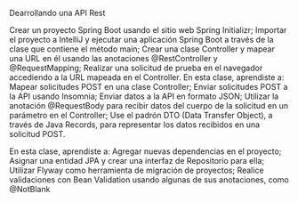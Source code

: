 Dearrollando una API Rest

Crear un proyecto Spring Boot usando el sitio web Spring Initializr;
Importar el proyecto a IntelliJ y ejecutar una aplicación Spring Boot a través de la clase que contiene el método main;
Crear una clase Controller y mapear una URL en él usando las anotaciones @RestController y @RequestMapping;
Realizar una solicitud de prueba en el navegador accediendo a la URL mapeada en el Controller.
En esta clase, aprendiste a:
Mapear solicitudes POST en una clase Controller;
Enviar solicitudes POST a la API usando Insomnia;
Enviar datos a la API en formato JSON;
Utilizar la anotación @RequestBody para recibir datos del cuerpo de la solicitud en un parámetro en el Controller;
Use el padrón DTO (Data Transfer Object), a través de Java Records, para representar los datos recibidos en una solicitud POST.

En esta clase, aprendiste a:
Agregar nuevas dependencias en el proyecto;
Asignar una entidad JPA y crear una interfaz de Repositorio para ella;
Utilizar Flyway como herramienta de migración de proyectos;
Realice validaciones con Bean Validation usando algunas de sus anotaciones, como @NotBlank
